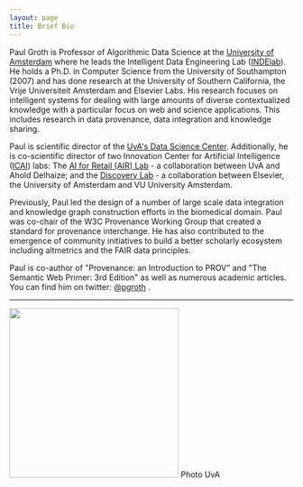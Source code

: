 ```yaml
---
layout: page
title: Brief Bio
---
```


Paul Groth is Professor of Algorithmic Data Science at the [University of Amsterdam](http://ivi.uva.nl) where he leads the Intelligent Data Engineering Lab ([INDElab](http://indelab.org)). He holds a Ph.D. in Computer Science from the University of Southampton (2007) and has done research at the University of Southern California, the Vrije Universiteit Amsterdam and Elsevier Labs. His research focuses on intelligent systems for dealing with large amounts of diverse contextualized knowledge with a particular focus on web and science applications. This includes research in data provenance, data integration and knowledge sharing.

Paul is scientific director of the [UvA's Data Science Center](http://uva.nl/dsc). Additionally, he is co-scientific director of two Innovation Center for Artificial  Intelligence ([ICAI](https://icai.ai)) labs: The [AI for Retail (AIR) Lab](https://icai.ai/airlab/) - a collaboration between UvA and Ahold Delhaize; and the [Discovery Lab](https://discoverylab.ai) - a collaboration between Elsevier, the University of Amsterdam and VU University Amsterdam. 

Previously, Paul led the design of a number of large scale data integration and knowledge graph construction efforts in the biomedical domain. Paul was co-chair of the W3C Provenance Working Group that created a standard for provenance interchange. He has also contributed to the emergence of community initiatives to build a better scholarly ecosystem including altmetrics and the FAIR data principles.

Paul is co-author of "Provenance: an Introduction to PROV" and "The Semantic Web Primer: 3rd Edition" as well as numerous academic articles. You can find him on twitter: [@pgroth](http://twitter.com/pgroth/) .

---
<img src="http://pgroth.com/headshot-uva-small.jpeg" width="300">
Photo UvA
